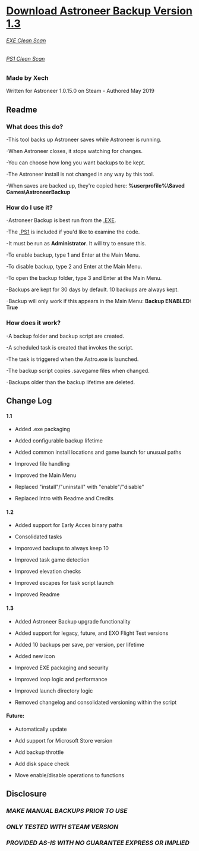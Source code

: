 
# [Download Astroneer Backup Version 1.3](https://github.com/Xechorizo/Astroneer-Backup/blob/dev/AstroneerBackup.exe)
###### [EXE Clean Scan](https://www.virustotal.com/en/file/9cda24dbb8118d1a4c46b2d619c745b20d17eecfb407830da9740073bcacf23f/analysis/1556964473/)
###### [PS1 Clean Scan](https://www.virustotal.com/en/file/29816d6b05c2e8fc1c58936a4e88b4fe75daa0090f99c07128da0ba80fe31653/analysis/1556964461/)
### Made by Xech
Written for Astroneer 1.0.15.0 on Steam - Authored May 2019

## Readme
### What does this do?
-This tool backs up Astroneer saves while Astroneer is running.

-When Astroneer closes, it stops watching for changes.

-You can choose how long you want backups to be kept.

-The Astroneer install is not changed in any way by this tool.

-When saves are backed up, they're copied here: **%userprofile%\Saved Games\AstroneerBackup**

### How do I use it?
-Astroneer Backup is best run from the [.EXE](https://www.virustotal.com/en/file/660b07cad89b8201902c70f7738154b12c87a211c0173288b863d757e0f496b5/analysis/1556963295/).

-The [.PS1](https://www.virustotal.com/en/file/660b07cad89b8201902c70f7738154b12c87a211c0173288b863d757e0f496b5/analysis/1556963295/) is included if you'd like to examine the code.

-It must be run as **Administrator**. It will try to ensure this.

-To enable backup, type 1 and Enter at the Main Menu.

-To disable backup, type 2 and Enter at the Main Menu.

-To open the backup folder, type 3 and Enter at the Main Menu.

-Backups are kept for 30 days by default. 10 backups are always kept.

-Backup will only work if this appears in the Main Menu: **Backup ENABLED: True**

### How does it work?
-A backup folder and backup script are created.

-A scheduled task is created that invokes the script.

-The task is triggered when the Astro.exe is launched.

-The backup script copies .savegame files when changed.

-Backups older than the backup lifetime are deleted.

## Change Log
#### 1.1
- Added .exe packaging

- Added configurable backup lifetime

- Added common install locations and game launch for unusual paths

- Improved file handling

- Improved the Main Menu

- Replaced "install"/"uninstall" with "enable"/"disable"

- Replaced Intro with Readme and Credits

#### 1.2
- Added support for Early Acces binary paths

- Consolidated tasks

- Imporoved backups to always keep 10 

- Improved task game detection

- Improved elevation checks

- Improved escapes for task script launch

- Improved Readme

#### 1.3
- Added Astroneer Backup upgrade functionality

- Added support for legacy, future, and EXO Flight Test versions

- Added 10 backups per save, per version, per lifetime

- Added new icon

- Improved EXE packaging and security

- Improved loop logic and performance

- Improved launch directory logic

- Removed changelog and consolidated versioning within the script

#### Future:
- Automatically update

- Add support for Microsoft Store version

- Add backup throttle

- Add disk space check

- Move enable/disable operations to functions

## Disclosure
### *MAKE MANUAL BACKUPS PRIOR TO USE*
### *ONLY TESTED WITH STEAM VERSION*
### *PROVIDED AS-IS WITH NO GUARANTEE EXPRESS OR IMPLIED*